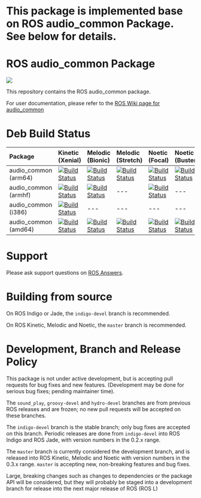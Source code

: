 # This package is implemented base on ROS audio\_common Package. See below for details.

# ROS audio\_common Package
[![](https://travis-ci.com/ros-drivers/audio_common.svg?branch=master)](https://travis-ci.com/github/ros-drivers/audio_common)

This repository contains the ROS audio\_common package.

For user documentation, please refer to the [ROS Wiki page for audio\_common](http://wiki.ros.org/audio_common)

# Deb Build Status

| Package              | Kinetic (Xenial)                                                                                                                                                                                     | Melodic (Bionic)                                                                                                                                                                                     | Melodic (Stretch)                                                                                                                                                                                      | Noetic (Focal)                                                                                                                                                                                     | Noetic (Buster)                                                                                                                                                                                      |
|:---------------------|:-----------------------------------------------------------------------------------------------------------------------------------------------------------------------------------------------------|:-----------------------------------------------------------------------------------------------------------------------------------------------------------------------------------------------------|:-------------------------------------------------------------------------------------------------------------------------------------------------------------------------------------------------------|:---------------------------------------------------------------------------------------------------------------------------------------------------------------------------------------------------|:-----------------------------------------------------------------------------------------------------------------------------------------------------------------------------------------------------|
| audio_common (arm64) | [![Build Status](http://build.ros.org/job/Kbin_uxv8_uXv8__audio_common__ubuntu_xenial_arm64__binary/badge/icon)](http://build.ros.org/job/Kbin_uxv8_uXv8__audio_common__ubuntu_xenial_arm64__binary) | [![Build Status](http://build.ros.org/job/Mbin_ubv8_uBv8__audio_common__ubuntu_bionic_arm64__binary/badge/icon)](http://build.ros.org/job/Mbin_ubv8_uBv8__audio_common__ubuntu_bionic_arm64__binary) | [![Build Status](http://build.ros.org/job/Mbin_dsv8_dSv8__audio_common__debian_stretch_arm64__binary/badge/icon)](http://build.ros.org/job/Mbin_dsv8_dSv8__audio_common__debian_stretch_arm64__binary) | [![Build Status](http://build.ros.org/job/Nbin_ufv8_uFv8__audio_common__ubuntu_focal_arm64__binary/badge/icon)](http://build.ros.org/job/Nbin_ufv8_uFv8__audio_common__ubuntu_focal_arm64__binary) | [![Build Status](http://build.ros.org/job/Nbin_dbv8_dBv8__audio_common__debian_buster_arm64__binary/badge/icon)](http://build.ros.org/job/Nbin_dbv8_dBv8__audio_common__debian_buster_arm64__binary) |
| audio_common (armhf) | [![Build Status](http://build.ros.org/job/Kbin_uxhf_uXhf__audio_common__ubuntu_xenial_armhf__binary/badge/icon)](http://build.ros.org/job/Kbin_uxhf_uXhf__audio_common__ubuntu_xenial_armhf__binary) | [![Build Status](http://build.ros.org/job/Mbin_ubhf_uBhf__audio_common__ubuntu_bionic_armhf__binary/badge/icon)](http://build.ros.org/job/Mbin_ubhf_uBhf__audio_common__ubuntu_bionic_armhf__binary) | ---                                                                                                                                                                                                    | [![Build Status](http://build.ros.org/job/Nbin_ufhf_uFhf__audio_common__ubuntu_focal_armhf__binary/badge/icon)](http://build.ros.org/job/Nbin_ufhf_uFhf__audio_common__ubuntu_focal_armhf__binary) | ---                                                                                                                                                                                                  |
| audio_common (i386)  | [![Build Status](http://build.ros.org/job/Kbin_uX32__audio_common__ubuntu_xenial_i386__binary/badge/icon)](http://build.ros.org/job/Kbin_uX32__audio_common__ubuntu_xenial_i386__binary)             | ---                                                                                                                                                                                                  | ---                                                                                                                                                                                                    | ---                                                                                                                                                                                                | ---                                                                                                                                                                                                  |
| audio_common (amd64) | [![Build Status](http://build.ros.org/job/Kbin_uX64__audio_common__ubuntu_xenial_amd64__binary/badge/icon)](http://build.ros.org/job/Kbin_uX64__audio_common__ubuntu_xenial_amd64__binary)           | [![Build Status](http://build.ros.org/job/Mbin_uB64__audio_common__ubuntu_bionic_amd64__binary/badge/icon)](http://build.ros.org/job/Mbin_uB64__audio_common__ubuntu_bionic_amd64__binary)           | [![Build Status](http://build.ros.org/job/Mbin_ds_dS64__audio_common__debian_stretch_amd64__binary/badge/icon)](http://build.ros.org/job/Mbin_ds_dS64__audio_common__debian_stretch_amd64__binary)     | [![Build Status](http://build.ros.org/job/Nbin_uF64__audio_common__ubuntu_focal_amd64__binary/badge/icon)](http://build.ros.org/job/Nbin_uF64__audio_common__ubuntu_focal_amd64__binary)           | [![Build Status](http://build.ros.org/job/Nbin_db_dB64__audio_common__debian_buster_amd64__binary/badge/icon)](http://build.ros.org/job/Nbin_db_dB64__audio_common__debian_buster_amd64__binary)     |

# Support

Please ask support questions on [ROS Answers](http://answers.ros.org/questions/).

# Building from source

On ROS Indigo or Jade, the `indigo-devel` branch is recommended.

On ROS Kinetic, Melodic and Noetic, the `master` branch is recommended.

# Development, Branch and Release Policy

This package is not under active development, but is accepting pull requests for bug fixes and new features. (Development may be done for serious bug fixes; pending maintainer time).

The `sound_play`, `groovy-devel` and `hydro-devel` branches are from previous ROS releases and are frozen; no new pull requests will be accepted on these branches.

The `indigo-devel` branch is the stable branch; only bug fixes are accepted on this branch. Periodic releases are done from `indigo-devel` into ROS Indigo and ROS Jade, with version numbers in the 0.2.x range.

The `master` branch is currently considered the development branch, and is released into ROS Kinetic, Melodic and Noetic with version numbers in the 0.3.x range. `master` is accepting new, non-breaking features and bug fixes.

Large, breaking changes such as changes to dependencies or the package API will be considered, but they will probably be staged into a development branch for release into the next major release of ROS (ROS L)

